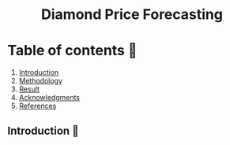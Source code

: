  </a>
<h1 align="center">Diamond Price Forecasting</h3>


<!-- TABLE OF CONTENTS -->
# Table of contents :round_pushpin:
1. [Introduction](#Introduction)
2. [Methodology](#Methodology)
3. [Result](#Result)
4. [Acknowledgments](#Acknowledgments)
5. [References](#References)
<!-- ABOUT THE PROJECT -->

## Introduction <a name="Introduction"></a> :bricks:

<div align="center">
<img src="screenshots/Intro.gif" alt="">
</div>

<div style="text-align:justify">

</div>
